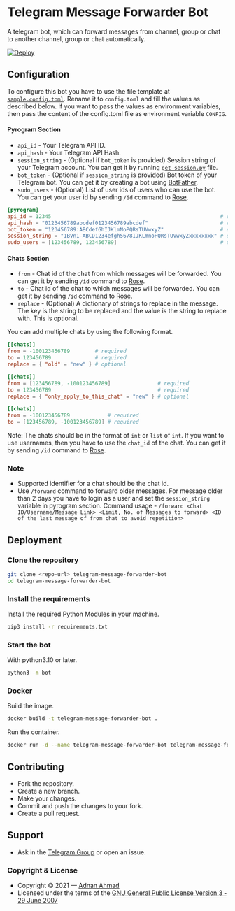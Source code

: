 # Telegram Message Forwarder Bot
A telegram bot, which can forward messages from channel, group or chat to another channel, group or chat automatically.

[![Deploy](https://www.herokucdn.com/deploy/button.svg)](https://heroku.com/deploy)

## Configuration
To configure this bot you have to use the file template at [`sample.config.toml`](./sample.config.toml). Rename it to `config.toml` and fill the values as described below.
If you want to pass the values as environment variables, then pass the content of the config.toml file as environment variable `CONFIG`.

#### Pyrogram Section
- `api_id` - Your Telegram API ID.
- `api_hash` - Your Telegram API Hash.
- `session_string` - (Optional if `bot_token` is provided) Session string of your Telegram account. You can get it by running [`get_session.py`](./get_session.py) file.
- `bot_token` - (Optional if `session_string` is provided) Bot token of your Telegram bot. You can get it by creating a bot using [BotFather](https://t.me/BotFather).
- `sudo_users` - (Optional) List of user ids of users who can use the bot. You can get your user id by sending `/id` command to [Rose](https://t.me/MissRose_bot).

```toml
[pyrogram]
api_id = 12345                                                      # required
api_hash = "0123456789abcdef0123456789abcdef"                       # required
bot_token = "123456789:ABCdefGhIJKlmNoPQRsTUVwxyZ"                  # either bot_token or session_string is required
session_string = "1BVn1-ABCD1234efgh5678IJKLmnoPQRsTUVwxyZxxxxxxxx" # either bot_token or session_string is required
sudo_users = [123456789, 123456789]                                 # optional
```

#### Chats Section
- `from` - Chat id of the chat from which messages will be forwarded. You can get it by sending `/id` command to [Rose](https://t.me/MissRose_bot).
- `to` - Chat id of the chat to which messages will be forwarded. You can get it by sending `/id` command to [Rose](https://t.me/MissRose_bot).
- `replace` - (Optional) A dictionary of strings to replace in the message. The key is the string to be replaced and the value is the string to replace with. This is optional.

You can add multiple chats by using the following format.
```toml
[[chats]]
from = -100123456789        # required
to = 123456789              # required
replace = { "old" = "new" } # optional

[[chats]]
from = [123456789, -100123456789]               # required
to = 123456789                                  # required
replace = { "only_apply_to_this_chat" = "new" } # optional

[[chats]]
from = -100123456789            # required
to = [123456789, -100123456789] # required
```

Note: The chats should be in the format of `int` or `list` of `int`. If you want to use usernames, then you have to use the `chat_id` of the chat. You can get it by sending `/id` command to [Rose](https://t.me/MissRose_bot).


### Note
- Supported identifier for a chat should be the chat id.
- Use `/forward` command to forward older messages. For message older than 2 days you have to login as a user and set the `session_string` variable in pyrogram section. Command usage - `/forward <Chat ID/Username/Message Link> <Limit, No. of Messages to forward> <ID of the last message of from chat to avoid repetition>`

## Deployment

### Clone the repository
```bash
git clone <repo-url> telegram-message-forwarder-bot
cd telegram-message-forwarder-bot
```

### Install the requirements
Install the required Python Modules in your machine.
```bash
pip3 install -r requirements.txt
```

### Start the bot
With python3.10 or later.
```bash
python3 -m bot
```

### Docker
Build the image.
```bash
docker build -t telegram-message-forwarder-bot .
```

Run the container.
```bash
docker run -d --name telegram-message-forwarder-bot telegram-message-forwarder-bot
```

## Contributing
- Fork the repository.
- Create a new branch.
- Make your changes.
- Commit and push the changes to your fork.
- Create a pull request.

## Support
- Ask in the [Telegram Group](https://t.me/ViperCommunity) or open an issue.

### Copyright & License
- Copyright &copy; 2021 &mdash; [Adnan Ahmad](https://github.com/viperadnan-git)
- Licensed under the terms of the [GNU General Public License Version 3 &dash; 29 June 2007](./LICENSE)